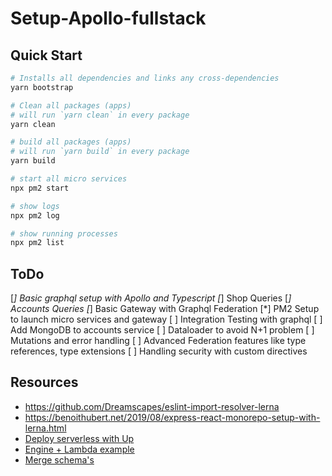 # Setup-Apollo-fullstack

## Quick Start

```bash
# Installs all dependencies and links any cross-dependencies
yarn bootstrap

# Clean all packages (apps)
# will run `yarn clean` in every package
yarn clean

# build all packages (apps)
# will run `yarn build` in every package
yarn build

# start all micro services
npx pm2 start

# show logs
npx pm2 log

# show running processes
npx pm2 list
```

## ToDo

[*] Basic graphql setup with Apollo and Typescript
[*] Shop Queries
[*] Accounts Queries
[*] Basic Gateway with Graphql Federation
[*] PM2 Setup to launch micro services and gateway
[ ] Integration Testing with graphql
[ ] Add MongoDB to accounts service
[ ] Dataloader to avoid N+1 problem
[ ] Mutations and error handling
[ ] Advanced Federation features like type references, type extensions
[ ] Handling security with custom directives

## Resources

- https://github.com/Dreamscapes/eslint-import-resolver-lerna
- https://benoithubert.net/2019/08/express-react-monorepo-setup-with-lerna.html
- [Deploy serverless with Up](https://github.com/apex/up)
- [Engine + Lambda example](https://github.com/jbaxleyiii/basic-up-engine-example)
- [Merge schema's](https://github.com/Urigo/merge-graphql-schemas)
